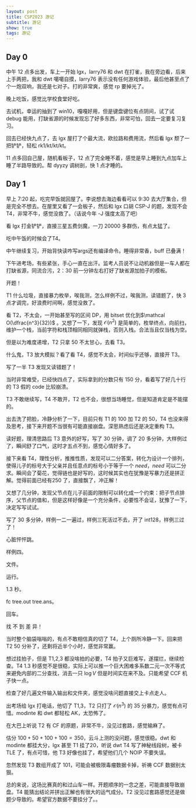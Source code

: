 ```yaml
---
layout: post
title: CSP2023 游记
subtitle: 游记
show: true
tags: 游记
---
```


## Day 0

中午 12 点多出发，车上一开始 lgx，larry76 和 dwt 在打雀，我在旁边看，后来上手两把，我和 dwt 噶噶自摸，larry76 表示没有任何游戏体验，最后他甚至点了个一炮双响，我还是七对子。打的非常爽，感觉 rp 要掉光了。

晚上吃饭，感觉比学校食堂好吃。

去试机，幸运的抽到了 win10，嘎嘎好用，但是键盘键位有点阴间，试了试 debug 能用，打缺省源的时候发现忘了好多东西，非常可怕，回去一定要复习复习。

回去已经快九点了，去 lgx 屋打了个最大流，欧拉路和费用流，然后看 lgx 颓了一把铲铲，轻松 rk1/kt/kt/kt。

11 点多回自己屋，随机看板子，12 点了完全睡不着，感觉是早上睡到九点加车上睡了半路导致的。帮 dyyzy 调树剖，快 1 点才睡的。

## Day 1

早上 7:20 起，吃完早饭就回屋了。李说想去海边看看可以 9:30 去大厅集合，但是完全不想去。在屋里又看了一会板子，然后和 lgx 口胡 CSP-J 的题，发现不会 T4，非常不牛，感觉没救了。（话说今年 -J 强度太高了吧）

看 lgx 打金铲铲，直接三星五费剑魔，一刀 20000 多群伤，有点太猛了。

吃中午饭的时候会了T4。

中午继续复习，开始背快读咋写args还有编译命令。睡得非常香，buff 已叠满！

下午进考场，有些紧张，手心一直在出汗。监考人员说不让动机器但是一车人都在打缺省源，同流合污，2：30 前一分钟左右打好了缺省源加拍子的模板。

开题！

T1 什么垃圾，直接暴力枚举，唉我测，怎么样例不过，唉我测，读错题了，快 3 点才调完，好浪费时间啊，感觉没救了。

看 T2，不太会，一开始甚至写的区间 DP，用 bitset 优化到$\mathcal O(\dfrac{n^3}{32})$ 。又想了一下，发现 $\mathcal O(n^2)$ 是简单的，枚举终点，向前扫，维护一个栈，当前字符和栈顶相同相同就弹栈，否则入栈。合法当且仅当栈为空。

但是以为难度递增，T2 只拿 50 不太甘心，去看 T3。

什么鬼，T3 放大模拟？看了看 T4，感觉不太会，时间似乎还够，直接开 T3。

写了一半 T3 发现又读错题了！

当时非常难受，已经快四点了，实际拿到的分数只有 150 分，看着写了好几十行的 T3 假的 code 比较崩溃。

T3 不敢继续写，T4 不敢开，T2 也不会，很想当场睡觉，但是知道肯定是不能摆的。

出去洗了把脸，冷静分析了一下，目前只有 T1 的 100 加 T2 的 50，T4 也没来得及思考，接下来开题不当很有可能直接崩盘。深思熟虑后还是决定重构 T3。

读好题，理清思路后 T3 意外的好写，写了 30 分钟，调了 20 多分钟，大样例过了，瞬间舒了口气，这时才五点不到，感觉心情好多了。

接下来看 T4，理性分析，推推性质，发现可以二分答案，转化为设计一个排列，使得儿子的标号大于父亲并且任意点的标号小于等于一个 $need$，$need$ 可以二分求。瞬间会了菊花，觉得链也是好写的，这时候其实也在犹豫是写暴力还是拼正解。觉得前面已经有250 了，直接飘了，冲正解！

又想了几分钟，发现父节点在儿子前面的限制可以转化成一个约束：把子节点排序，父节点的值和，但是这样好像是一个充分条件，必要性不会证，犹豫了一下，决定写写试试。

写了 30 多分钟，样例一二一遍过，样例三死活过不去，开了 int128，样例三过了！

心脏怦怦跳。

样例四。

文件。

运行。

1.3 秒。

fc tree.out tree.ans。

回车。

找  不  到  差  异！

当时整个脑袋嗡嗡的，有点不敢相信真的切了 T4，上个厕所冷静一下。回来把 T2 50 分补了，还剩将近半个小时，感觉非常赢。

想过挂拍子，但是 T1,2,3 都没啥拍的必要，T4 拍子又巨难写，遂摆烂，继续检查。T4 1.3 秒感觉不是很稳，实际上可以推一个巨大困难多系数二元一次不等式来避免内部的二分查找，消去一只 $\log V$ 但是时间实在来不及。只能希望 CCF 机子快一点。

检查了好几遍文件输入输出和文件夹，感觉没啥问题直接交上卡点走人。

出考场给 lgx 打电话，他切了 T1,3，T2 只打了 $\mathcal O(n^3)$ 的 35 分暴力，感觉有点可惜。modinte 和 dwt 都轻松 AK，太恐怖了。

在大巴上听说 T2 有 CF 的原题，非常不牛，没见过套路，感觉输麻了。

估分 $100+50+100+100=350$，云斗上测的没问题，感觉很稳。dwt 和 modinte 都挂大分，lgx 甚至 T1 挂了20，听说 dwt T4 写了神秘线段树，被卡 TLE 了，有点可惜，他 T3 好像也挂了，希望他们几个 NOIP 不要失误。

忽然发现 T3 数组开成了 $101$，可能会被极限毒瘤数据卡掉，祈祷 CCF 数据别太狠。

总的来说，这场比赛真的和过山车一样。开题顺序的一念之差，可能直接导致崩盘。T4 能猜出结论并拼出正解也有很大的运气成分。T2 没见过套路感觉还是做题少导致的。希望官方数据不要挂分了。。